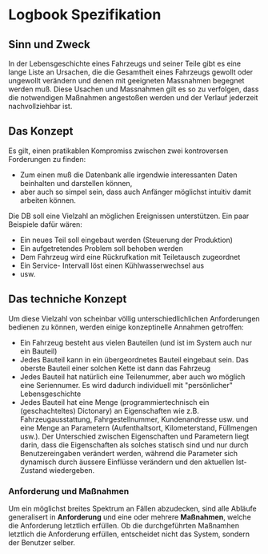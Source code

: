 # Logbook Spezifikation
## Sinn und Zweck
In der Lebensgeschichte eines Fahrzeugs und seiner Teile gibt es eine lange Liste an Ursachen, die die Gesamtheit eines Fahrzeugs gewollt oder ungewollt verändern und denen mit geeigneten Massnahmen begegnet werden muß. Diese Usachen und Massnahmen gilt es so zu verfolgen, dass die notwendigen Maßnahmen angestoßen werden und der Verlauf jederzeit nachvollziehbar ist.


## Das Konzept
Es gilt, einen pratikablen Kompromiss zwischen zwei kontroversen Forderungen zu finden:
* Zum einen muß die Datenbank alle irgendwie interessanten Daten beinhalten und darstellen können,
* aber auch so simpel sein, dass auch Anfänger möglichst intuitiv damit arbeiten können.

Die DB soll eine Vielzahl an möglichen Ereignissen unterstützen. Ein paar Beispiele dafür wären:
* Ein neues Teil soll eingebaut werden (Steuerung der Produktion)
* Ein aufgetretendes Problem soll behoben werden
* Dem Fahrzeug wird eine Rückrufkation mit Teiletausch zugeordnet
* Ein Service- Intervall löst einen Kühlwasserwechsel aus
* usw.



## Das techniche Konzept
Um diese Vielzahl von scheinbar völlig unterschiedlichlichen Anforderungen bedienen zu können, werden einige konzeptinelle Annahmen getroffen:
* Ein Fahrzeug besteht aus vielen Bauteilen (und ist im System auch nur ein Bauteil)
* Jedes Bauteil kann in ein übergeordnetes Bauteil eingebaut sein. Das oberste Bauteil einer solchen Kette ist dann das Fahrzeug
* Jedes Bauteil hat natürlich eine Teilenummer, aber auch wo möglich eine Seriennumer. Es wird dadurch individuell mit "persönlicher" Lebensgeschichte
* Jedes Bauteil hat eine Menge (programmiertechnisch ein (geschachteltes) Dictonary) an Eigenschaften wie z.B. Fahrzeugausstattung, Fahrgestellnummer, Kundenandresse usw. und eine Menge an Parametern (Aufenthaltsort, Kilometerstand, Füllmengen usw.). Der Unterschied zwischen Eigenschaften und Parametern liegt darin, dass die Eigenschaften als solches statisch sind und nur durch Benutzereingaben verändert werden, während die Parameter sich dynamisch durch äussere Einflüsse verändern und den aktuellen Ist- Zustand wiedergeben.

### Anforderung und Maßnahmen
Um ein möglichst breites Spektrum an Fällen abzudecken, sind alle Abläufe generalisert in **Anforderung** und eine oder mehrere **Maßnahmen**, welche die Anforderung letztlich erfüllen. Ob die durchgeführten Maßnamhen letztlich die Anforderung erfüllen, entscheidet nicht das System, sondern der Benutzer selber.

